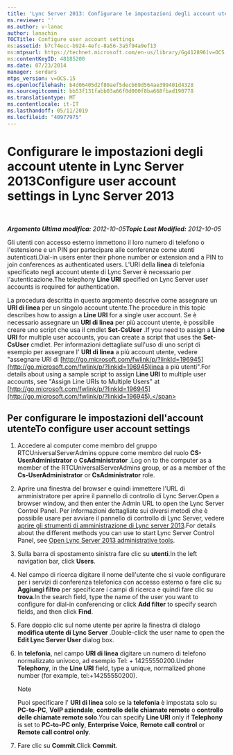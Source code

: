 ```yaml
---
title: 'Lync Server 2013: Configurare le impostazioni degli account utente'
ms.reviewer: ''
ms.author: v-lanac
author: lanachin
TOCTitle: Configure user account settings
ms:assetid: b7c74ecc-b924-4efc-8a56-3a5f94a9ef13
ms:mtpsurl: https://technet.microsoft.com/en-us/library/Gg412896(v=OCS.15)
ms:contentKeyID: 48185200
ms.date: 07/23/2014
manager: serdars
mtps_version: v=OCS.15
ms.openlocfilehash: b4d06405d2f80aef5decb69d564ae399401d4328
ms.sourcegitcommit: bb53f131fabb03a66f0d000f8ba668fbad190778
ms.translationtype: MT
ms.contentlocale: it-IT
ms.lasthandoff: 05/11/2019
ms.locfileid: "40977975"
---
```

<div data-xmlns="http://www.w3.org/1999/xhtml">

<div class="topic" data-xmlns="http://www.w3.org/1999/xhtml" data-msxsl="urn:schemas-microsoft-com:xslt" data-cs="http://msdn.microsoft.com/en-us/">

<div data-asp="http://msdn2.microsoft.com/asp">

# <a name="configure-user-account-settings-in-lync-server-2013"></a><span data-ttu-id="32397-102">Configurare le impostazioni degli account utente in Lync Server 2013</span><span class="sxs-lookup"><span data-stu-id="32397-102">Configure user account settings in Lync Server 2013</span></span>

</div>

<div id="mainSection">

<div id="mainBody">

<span> </span>

<span data-ttu-id="32397-103">_**Argomento Ultima modifica:** 2012-10-05_</span><span class="sxs-lookup"><span data-stu-id="32397-103">_**Topic Last Modified:** 2012-10-05_</span></span>

<span data-ttu-id="32397-104">Gli utenti con accesso esterno immettono il loro numero di telefono o l'estensione e un PIN per partecipare alle conferenze come utenti autenticati.</span><span class="sxs-lookup"><span data-stu-id="32397-104">Dial-in users enter their phone number or extension and a PIN to join conferences as authenticated users.</span></span> <span data-ttu-id="32397-105">L'URI della **linea** di telefonia specificato negli account utente di Lync Server è necessario per l'autenticazione.</span><span class="sxs-lookup"><span data-stu-id="32397-105">The telephony **Line URI** specified on Lync Server user accounts is required for authentication.</span></span>

<span data-ttu-id="32397-106">La procedura descritta in questo argomento descrive come assegnare un **URI di linea** per un singolo account utente.</span><span class="sxs-lookup"><span data-stu-id="32397-106">The procedure in this topic describes how to assign a **Line URI** for a single user account.</span></span> <span data-ttu-id="32397-107">Se è necessario assegnare un **URI di linea** per più account utente, è possibile creare uno script che usa il cmdlet **Set-CsUser** .</span><span class="sxs-lookup"><span data-stu-id="32397-107">If you need to assign a **Line URI** for multiple user accounts, you can create a script that uses the **Set-CsUser** cmdlet.</span></span> <span data-ttu-id="32397-108">Per informazioni dettagliate sull'uso di uno script di esempio per assegnare l' **URI di linea** a più account utente, vedere "assegnare URI di [http://go.microsoft.com/fwlink/p/?linkId=196945](http://go.microsoft.com/fwlink/p/?linkid=196945)linea a più utenti".</span><span class="sxs-lookup"><span data-stu-id="32397-108">For details about using a sample script to assign **Line URI** to multiple user accounts, see "Assign Line URIs to Multiple Users" at [http://go.microsoft.com/fwlink/p/?linkId=196945](http://go.microsoft.com/fwlink/p/?linkid=196945).</span></span>

<div>

## <a name="to-configure-user-account-settings"></a><span data-ttu-id="32397-109">Per configurare le impostazioni dell'account utente</span><span class="sxs-lookup"><span data-stu-id="32397-109">To configure user account settings</span></span>

1.  <span data-ttu-id="32397-110">Accedere al computer come membro del gruppo RTCUniversalServerAdmins oppure come membro del ruolo **CS-UserAdministrator** o **CsAdministrator** .</span><span class="sxs-lookup"><span data-stu-id="32397-110">Log on to the computer as a member of the RTCUniversalServerAdmins group, or as a member of the **Cs-UserAdministrator** or **CsAdministrator** role.</span></span>

2.  <span data-ttu-id="32397-111">Aprire una finestra del browser e quindi immettere l'URL di amministratore per aprire il pannello di controllo di Lync Server.</span><span class="sxs-lookup"><span data-stu-id="32397-111">Open a browser window, and then enter the Admin URL to open the Lync Server Control Panel.</span></span> <span data-ttu-id="32397-112">Per informazioni dettagliate sui diversi metodi che è possibile usare per avviare il pannello di controllo di Lync Server, vedere [aprire gli strumenti di amministrazione di Lync server 2013](lync-server-2013-open-lync-server-administrative-tools.md).</span><span class="sxs-lookup"><span data-stu-id="32397-112">For details about the different methods you can use to start Lync Server Control Panel, see [Open Lync Server 2013 administrative tools](lync-server-2013-open-lync-server-administrative-tools.md).</span></span>

3.  <span data-ttu-id="32397-113">Sulla barra di spostamento sinistra fare clic su **utenti**.</span><span class="sxs-lookup"><span data-stu-id="32397-113">In the left navigation bar, click **Users**.</span></span>

4.  <span data-ttu-id="32397-114">Nel campo di ricerca digitare il nome dell'utente che si vuole configurare per i servizi di conferenza telefonica con accesso esterno o fare clic su **Aggiungi filtro** per specificare i campi di ricerca e quindi fare clic su **trova**.</span><span class="sxs-lookup"><span data-stu-id="32397-114">In the search field, type the name of the user you want to configure for dial-in conferencing or click **Add filter** to specify search fields, and then click **Find**.</span></span>

5.  <span data-ttu-id="32397-115">Fare doppio clic sul nome utente per aprire la finestra di dialogo **modifica utente di Lync Server** .</span><span class="sxs-lookup"><span data-stu-id="32397-115">Double-click the user name to open the **Edit Lync Server User** dialog box.</span></span>

6.  <span data-ttu-id="32397-116">In **telefonia**, nel campo **URI di linea** digitare un numero di telefono normalizzato univoco, ad esempio Tel: + 14255550200.</span><span class="sxs-lookup"><span data-stu-id="32397-116">Under **Telephony**, in the **Line URI** field, type a unique, normalized phone number (for example, tel:+14255550200).</span></span>
    
    <div>
    

    > [!NOTE]  
    > <span data-ttu-id="32397-117">Puoi specificare l' <STRONG>URI di linea</STRONG> solo se la <STRONG>telefonia</STRONG> è impostata solo su <STRONG>PC-to-PC</STRONG>, <STRONG>VoIP aziendale</STRONG>, <STRONG>controllo delle chiamate remote</STRONG> o <STRONG>controllo delle chiamate remote solo</STRONG>.</span><span class="sxs-lookup"><span data-stu-id="32397-117">You can specify <STRONG>Line URI</STRONG> only if <STRONG>Telephony</STRONG> is set to <STRONG>PC-to-PC only</STRONG>, <STRONG>Enterprise Voice</STRONG>, <STRONG>Remote call control</STRONG> or <STRONG>Remote call control only</STRONG>.</span></span>

    
    </div>

7.  <span data-ttu-id="32397-118">Fare clic su **Commit**.</span><span class="sxs-lookup"><span data-stu-id="32397-118">Click **Commit**.</span></span>

</div>

</div>

<span> </span>

</div>

</div>

</div>

